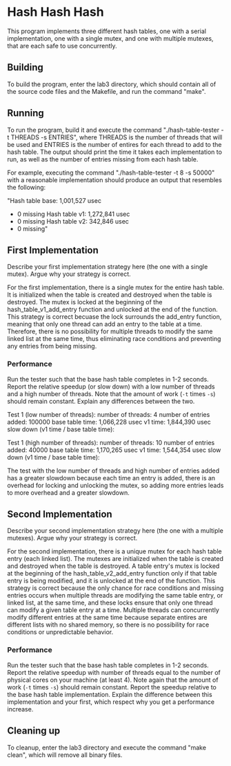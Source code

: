 # Hash Hash Hash

This program implements three different hash tables, one with a serial implementation, one with a single mutex, and one with multiple mutexes, that are each safe to use concurrently.

## Building

To build the program, enter the lab3 directory, which should contain all of the source code files and the Makefile, and run the command "make".

## Running

To run the program, build it and execute the command "./hash-table-tester -t THREADS -s ENTRIES", where THREADS is the number of threads that will be used and ENTRIES is the number of entires for each thread to add to the hash table. The output should print the time it takes each implementation to run, as well as the number of entries missing from each hash table.

For example, executing the command "./hash-table-tester -t 8 -s 50000" with a reasonable implementation should produce an output that resembles the following:

"Hash table base: 1,001,527 usec
  - 0 missing
Hash table v1: 1,272,841 usec
  - 0 missing
Hash table v2: 342,846 usec
  - 0 missing"

## First Implementation

Describe your first implementation strategy here (the one with a single mutex).
Argue why your strategy is correct.

For the first implementation, there is a single mutex for the entire hash table. It is initialized when the table is created and destroyed when the table is destroyed. The mutex is locked at the beginning of the hash_table_v1_add_entry function and unlocked at the end of the function. This strategy is correct becuase the lock surrounds the add_entry function, meaning that only one thread can add an entry to the table at a time. Therefore, there is no possibility for multiple threads to modify the same linked list at the same time, thus eliminating race conditions and preventing any entries from being missing.

### Performance

Run the tester such that the base hash table completes in 1-2 seconds.
Report the relative speedup (or slow down) with a low number of threads and a
high number of threads. Note that the amount of work (`-t` times `-s`) should
remain constant. Explain any differences between the two.

Test 1 (low number of threads):
    number of threads: 4
    number of entries added: 100000
    base table time: 1,066,228 usec
    v1 time: 1,844,390 usec
    slow down (v1 time / base table time):

Test 1 (high number of threads):
    number of threads: 10
    number of entries added: 40000
    base table time: 1,170,265 usec
    v1 time: 1,544,354 usec
    slow down (v1 time / base table time):

The test with the low number of threads and high number of entries added has a greater slowdown because each time an entry is added, there is an overhead for locking and unlocking the mutex, so adding more entries leads to more overhead and a greater slowdown.


## Second Implementation

Describe your second implementation strategy here (the one with a multiple
mutexes). Argue why your strategy is correct.

For the second implementation, there is a unique mutex for each hash table entry (each linked list). The mutexes are initialized when the table is created and destroyed when the table is destroyed. A table entry's mutex is locked at the beginning of the hash_table_v2_add_entry function only if that table entry is being modified, and it is unlocked at the end of the function. This strategy is correct because the only chance for race conditions and missing entries occurs when multiple threads are modifying the same table entry, or linked list, at the same time, and these locks ensure that only one thread can modify a given table entry at a time. Multiple threads can concurrently modify different entries at the same time because separate entires are different lists with no shared memory, so there is no possibility for race conditions or unpredictable behavior.

### Performance

Run the tester such that the base hash table completes in 1-2 seconds.
Report the relative speedup with number of threads equal to the number of
physical cores on your machine (at least 4). Note again that the amount of work
(`-t` times `-s`) should remain constant. Report the speedup relative to the
base hash table implementation. Explain the difference between this
implementation and your first, which respect why you get a performance increase.

## Cleaning up

To cleanup, enter the lab3 directory and execute the command "make clean", which will remove all binary files.

